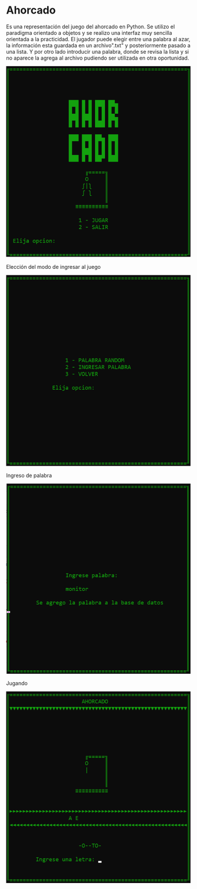 # Ahorcado

Es una representación del juego del ahorcado en Python. Se utilizo el paradigma orientado a objetos y se realizo una interfaz muy sencilla orientada a la practicidad. El jugador puede elegir entre una palabra al azar, la información esta guardada en un archivo".txt" y posteriormente pasado a una lista. Y por otro lado introducir una palabra, donde se revisa la lista y si no aparece la agrega al archivo pudiendo ser utilizada en otra oportunidad.

<img src="images/1.png" width="500px" />

Elección del modo de ingresar al juego

<img src="images/2.png" width="500px" />

Ingreso de palabra

<img src="images/3.png" width="500px" />

Jugando

<img src="images/4.png" width="500px" />
